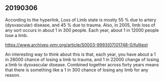 ## 20190306
According to the hyperlink, Loss of Limb state is mostly 55 % due to artery (dysvascular) disease, and 45 % due to trauma.
Also, in 2005, limb loss of any sort occurs in about 1 in 300 people. Each year, about 1 in 12000 people lose a limb.

https://www.archives-pmr.org/article/S0003-9993(07)01748-0/fulltext

An interesting way to think about this is that, each year, you have about a 1 in 26000 chance of losing a limb to trauma, and 1 in 22000 change of losing a limb to dysvascular disease. Combined together across forty years means that there is something like a 1 in 300 chance of losing any limb for any reason.
